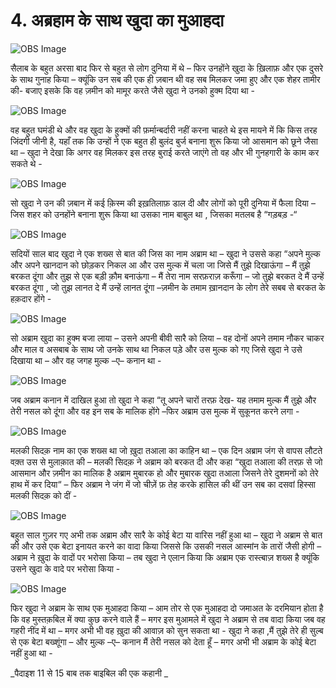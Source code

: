# 4. अब्रहाम के साथ खुदा का मुआहदा   

![OBS Image](https://cdn.door43.org/obs/jpg/360px/obs-en-04-01.jpg)

सैलाब के बहुत अरसा बाद फिर से बहुत से लोग दुनिया में थे – फिर उनहोंने खुदा के ख़िलाफ़ और एक दुसरे के साथ गुनाह किया – क्यूंकि उन सब की एक ही ज़बान थी वह सब मिलकर जमा हुए और एक शेहर तामीर की- बजाए इसके कि वह ज़मीन को मामूर करते जैसे खुदा ने उनको हुक्म दिया था -

![OBS Image](https://cdn.door43.org/obs/jpg/360px/obs-en-04-02.jpg)

वह बहुत घमंडी थे और वह खुदा के हुक्मों की फ़र्मान्बर्दारी नहीं करना चाहते थे इस मायने में कि किस तरह जिंदगी जीनी है, यहाँ तक कि उन्हों ने एक बहुत ही बुलंद बुर्ज बनाना शुरू किया जो आसमान को छूने  जैसा था – खुदा ने देखा कि अगर वह मिलकर इस तरह बुराई करते जाएंगे तो वह और भी गुनहगारी के काम कर सकते थे -   

![OBS Image](https://cdn.door43.org/obs/jpg/360px/obs-en-04-03.jpg)

सो खुदा ने उन की ज़बान में कई क़िस्म की इख़तिलाफ़ डाल दी और लोगों को पूरी दुनिया में फैला दिया – जिस शहर को उनहोंने बनाना शुरू किया था उसका नाम बाबुल था , जिसका मतलब है “गड़बड़ -“ 

![OBS Image](https://cdn.door43.org/obs/jpg/360px/obs-en-04-04.jpg)

सदियों साल बाद खुदा ने एक शख्स से बात की जिस का नाम अब्राम था – खुदा ने उससे कहा “अपने मुल्क और अपने खानदान को छोड़कर निकल आ और उस मुल्क में चला जा जिसे मैं तुझे दिखाऊंगा – मैं तुझे बरकत दूंगा और तुझ से एक बड़ी क़ौम बनाऊंगा – मैं तेरा नाम सरफ़राज़ करूँगा – जो तुझे बरकत दे मैं उन्हें बरकत दूंगा , जो तुझ लानत दे मैं उन्हें लानत दूंगा –ज़मीन के तमाम ख़ानदान के लोग तेरे सबब से बरकत के हक़दार होंगे -  

![OBS Image](https://cdn.door43.org/obs/jpg/360px/obs-en-04-05.jpg)

सो अब्राम खुदा का हुक्म बजा लाया – उसने अपनी बीवी सारै को लिया – वह दोनों अपने तमाम नौकर चाकर और माल व असबाब के साथ जो उनके साथ था निकल पड़े और उस मुल्क को गए जिसे खुदा ने उसे दिखाया था – और वह जगह मुल्क –ए– कनान था -    

![OBS Image](https://cdn.door43.org/obs/jpg/360px/obs-en-04-06.jpg)

जब अब्राम कनान में दाखिल हुआ तो खुदा ने कहा “तू  अपने चारों तरफ़ देख- यह तमाम मुल्क मैं तुझे और तेरी नसल को दूंगा और वह इन सब के मालिक होंगे –फिर अब्राम उस मुल्क में सुकूनत करने लगा -

![OBS Image](https://cdn.door43.org/obs/jpg/360px/obs-en-04-07.jpg)

मलकी सिदक़ नाम का एक शख्स था जो ख़ुदा तआला का काहिन था – एक दिन अब्राम जंग से वापस लौटते वक़्त उस से मुलाक़ात की – मलकी सिदक़ ने अब्राम को बरकत दी और कहा “खुदा तआला की तरफ़ से जो आसमान और ज़मीन का मालिक है अब्राम मुबारक हो और मुबारक खुदा तआला जिसने तेरे दुशमनों को तेरे हाथ में कर दिया“ – फिर अब्राम ने जंग में जो चीज़ें फ़ तेह करके हासिल की थीं उन सब का दसवां हिस्सा मलकी सिदक़ को दीं -       

![OBS Image](https://cdn.door43.org/obs/jpg/360px/obs-en-04-08.jpg)

बहुत साल गुज़र गए अभी तक अब्राम और सारै के कोई बेटा या वारिस नहीं हुआ था – खुदा ने अब्राम से बात की और उसे एक बेटा इनायत करने का वादा किया जिससे कि उसकी नसल आस्मांन के तारों जैसी होगी –अब्राम ने ख़ुदा के वादों पर भरोसा किया – तब खुदा ने एलान किया कि अब्राम एक रास्त्बाज़ शख्स है क्यूंकि उसने खुदा के वादे पर भरोसा किया -

![OBS Image](https://cdn.door43.org/obs/jpg/360px/obs-en-04-09.jpg)

फिर खुदा ने अब्राम के साथ एक मुआहदा किया – आम तोर से एक मुआहदा दो जमाअत के दरमियान होता है कि वह मुस्तक़बिल में क्या कुछ करने वाले हैं – मगर इस मुआमले में खुदा ने अब्राम से तब वादा किया जब वह गहरी नींद में था – मगर अभी भी वह ख़ुदा की आवाज़ को सुन  सकता था - खुदा ने कहा ,मैं तुझे तेरे ही सुल्ब से एक बेटा बख्शूंगा – और मुल्क –ए– कनान मैं तेरी नसल को देता हूँ – मगर अभी भी अब्राम के कोई बेटा नहीं हुआ था -  

_पैदाइश 11 से 15 बाब तक बाइबिल की एक कहानी _
